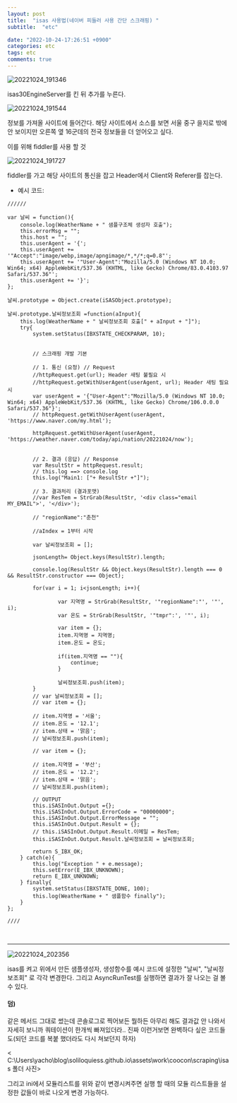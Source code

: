 ```yaml
---
layout: post
title:  "isas 사용법(네이버 피들러 사용 간단 스크래핑) "
subtitle:  "etc"

date: "2022-10-24-17:26:51 +0900"
categories: etc
tags: etc
comments: true
---
```




![20221024_191346](https://user-images.githubusercontent.com/37941513/197534593-11fcf840-bd06-4b52-8723-ae26ac6a475f.png)

isas30EngineServer를 킨 뒤 추가를 누른다.


![20221024_191544](https://user-images.githubusercontent.com/37941513/197534600-532e4237-697c-4cb0-9b47-85ee5930578c.png)

정보를 가져올 사이트에 들어간다.
해당 사이트에서 소스를 보면 서울 중구 을지로 밖에 안 보이지만 오른쪽 옆 16군데의 전국 정보들을 더 얻어오고 싶다.

이를 위해 fiddler를 사용 할 것

![20221024_191727](https://user-images.githubusercontent.com/37941513/197534603-86ade56a-6d41-4447-aa05-e4dbe5dcda3b.png)

fiddler를 가고 해당 사이트의 통신을 잡고 Header에서 Client와 Referer를 잡는다.

- 예시 코드:

```
//////

var 날씨 = function(){
    console.log(WeatherName + " 샘플구조체 생성자 호출");
    this.errorMsg = "";
    this.host = "";
    this.userAgent = '{';
    this.userAgent += '"Accept":"image/webp,image/apngimage/*,*/*;q=0.8"';
    this.userAgent += '"User-Agent":"Mozilla/5.0 (Windows NT 10.0; Win64; x64) AppleWebKit/537.36 (KHTML, like Gecko) Chrome/83.0.4103.97 Safari/537.36"';
    this.userAgent += '}';
};  

날씨.prototype = Object.create(iSASObject.prototype);

날씨.prototype.날씨정보조회 =function(aInput){
    this.log(WeatherName + " 날씨정보조회 호출[" + aInput + "]");
    try{
        system.setStatus(IBXSTATE_CHECKPARAM, 10);


        // 스크래핑 개발 기본

        // 1. 통신 (요청) // Request
        //httpRequest.get(url); Header 새팅 불필요 시
        //httpRequest.getWithUserAgent(userAgent, url); Header 새팅 필요 시
        var userAgent = '{"User-Agent":"Mozilla/5.0 (Windows NT 10.0; Win64; x64) AppleWebKit/537.36 (KHTML, like Gecko) Chrome/106.0.0.0 Safari/537.36"}';
        // httpRequest.getWithUserAgent(userAgent, 'https://www.naver.com/my.html');

        httpRequest.getWithUserAgent(userAgent, 'https://weather.naver.com/today/api/nation/20221024/now');


        // 2. 결과 (응답) // Response
        var ResultStr = httpRequest.result;
        // this.log ==> console.log
        this.log("Main1: ["+ ResultStr +"]");

        // 3. 결과처리 (결과포맷)
        //var ResTem = StrGrab(ResultStr, '<div class="email MY_EMAIL">', '</div>');
        
        // "regionName":"춘천"

        //aIndex = 1부터 시작

        var 날씨정보조회 = [];
        
        jsonLength= Object.keys(ResultStr).length;

        console.log(ResultStr && Object.keys(ResultStr).length === 0 && ResultStr.constructor === Object);
        
        for(var i = 1; i<jsonLength; i++){

                var 지역명 = StrGrab(ResultStr, '"regionName":"', '"', i);
                var 온도 = StrGrab(ResultStr, '"tmpr":', '"', i);

                var item = {};
                item.지역명 = 지역명;
                item.온도 = 온도;

                if(item.지역명 == ""){
                    continue;
                }
            
                날씨정보조회.push(item);
        }
        // var 날씨정보조회 = [];
        // var item = {};

        // item.지역명 = '서울';
        // item.온도 = '12.1';
        // item.상태 = '맑음';
        // 날씨정보조회.push(item);
    
        // var item = {};

        // item.지역명 = '부산';
        // item.온도 = '12.2';
        // item.상태 = '맑음';
        // 날씨정보조회.push(item);

        // OUTPUT
        this.iSASInOut.Output ={};
        this.iSASInOut.Output.ErrorCode = "00000000";
        this.iSASInOut.Output.ErrorMessage = "";
        this.iSASInOut.Output.Result = {};
        // this.iSASInOut.Output.Result.이메일 = ResTem;
        this.iSASInOut.Output.Result.날씨정보조회 = 날씨정보조회;
        
        return S_IBX_OK;
    } catch(e){
        this.log("Exception " + e.message);
        this.setError(E_IBX_UNKNOWN);
        return E_IBX_UNKNOWN;
    } finally{
        system.setStatus(IBXSTATE_DONE, 100);
        this.log(WeatherName + " 샘플함수 finally");
    }
};

////

```

<br>

-----


![20221024_202356](https://user-images.githubusercontent.com/37941513/197534608-ac559db4-4766-4943-8c80-eae291c3cbb0.png)


isas를 켜고 위에서 만든 샘플생성자, 생성함수를
예시 코드에 설정한 "날씨", "날씨정보조회" 로 각각 변경한다.
그리고 AsyncRunTest를 실행하면 결과가 잘 나오는 걸 볼 수 있다.

#### 덤)
같은 메서드 그대로 썼는데 콘솔로그로 찍어보든 뭘하든 아무리 해도 결과값 안 나와서 자세히 보니까 쿼테이션이 한개씩 빠져있더라.. 진짜 이런거보면 완벽하다 싶은 코드들도(되던 코드를 복붙 했더라도 다시 쳐보던지 하자)

<
C:\Users\yacho\blog\soliloquiess.github.io\assets\work\coocon\scraping\isas 폴더 사진>

그리고 ini에서 모듈리스트를 위와 같이 변경시켜주면 실행 할 때의 모듈 리스트들을 설정한 값들이 바로 나오게 변경 가능하다.